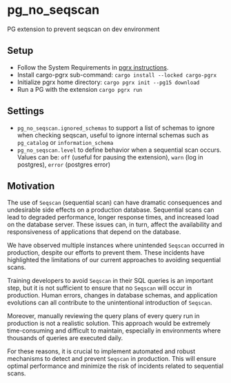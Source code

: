 # pg_no_seqscan

PG extension to prevent seqscan on dev environment

## Setup

- Follow the System Requirements in [pgrx instructions](https://github.com/pgcentralfoundation/pgrx).
- Install cargo-pgrx sub-command: `cargo install --locked cargo-pgrx`
- Initialize pgrx home directory: `cargo pgrx init --pg15 download`
- Run a PG with the extension `cargo pgrx run`

## Settings

- `pg_no_seqscan.ignored_schemas` to support a list of schemas to ignore when checking seqscan, useful to ignore internal schemas such as `pg_catalog` or `information_schema`
- `pg_no_seqscan.level` to define behavior when a sequential scan occurs. Values can be: `off` (useful for pausing the extension), `warn` (log in postgres), `error` (postgres error)

## Motivation

The use of `Seqscan` (sequential scan) can have dramatic consequences and undesirable side effects on a production database. Sequential scans can lead to degraded performance, longer response times, and increased load on the database server. These issues can, in turn, affect the availability and responsiveness of applications that depend on the database.

We have observed multiple instances where unintended `Seqscan` occurred in production, despite our efforts to prevent them. These incidents have highlighted the limitations of our current approaches to avoiding sequential scans.

Training developers to avoid `Seqscan` in their SQL queries is an important step, but it is not sufficient to ensure that no `Seqscan` will occur in production. Human errors, changes in database schemas, and application evolutions can all contribute to the unintentional introduction of `Seqscan`.

Moreover, manually reviewing the query plans of every query run in production is not a realistic solution. This approach would be extremely time-consuming and difficult to maintain, especially in environments where thousands of queries are executed daily.

For these reasons, it is crucial to implement automated and robust mechanisms to detect and prevent `Seqscan` in production. This will ensure optimal performance and minimize the risk of incidents related to sequential scans.

